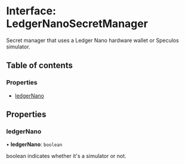 # Interface: LedgerNanoSecretManager

Secret manager that uses a Ledger Nano hardware wallet or Speculos simulator.

## Table of contents

### Properties

- [ledgerNano](LedgerNanoSecretManager.md#ledgernano)

## Properties

### ledgerNano

• **ledgerNano**: `boolean`

boolean indicates whether it's a simulator or not.

